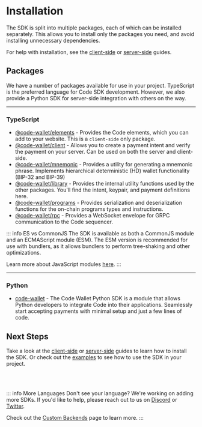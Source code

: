 
# Installation

The SDK is split into multiple packages, each of which can be installed separately. This allows you to install only the packages you need, and avoid installing unnecessary dependencies. 

For help with installation, see the [client-side](./installation-client) or [server-side](./installation-server) guides. 

## Packages

We have a number of packages available for use in your project. TypeScript is the preferred language for Code SDK development. However, we also provide a Python SDK for server-side integration with others on the way.

-------------------------------------------------------------------------------

### TypeScript

* [@code-wallet/elements](https://www.npmjs.com/package/@code-wallet/elements) - Provides the Code elements, which you can add to your website. This is a `client-side` only package.
* [@code-wallet/client](https://www.npmjs.com/package/@code-wallet/client) - Allows you to create a payment intent and verify the payment on your server. Can be used on both the server and client-side.
* [@code-wallet/mnemonic](https://www.npmjs.com/package/@code-wallet/mnemonic) - Provides a utility for generating a mnemonic phrase. Implements hierarchical deterministic (HD) wallet functionality (BIP-32 and BIP-39)
* [@code-wallet/library](https://www.npmjs.com/package/@code-wallet/library) - Provides the internal utility functions used by the other packages. You'll find the intent, keypair, and payment definitions here.
* [@code-wallet/programs](https://www.npmjs.com/package/@code-wallet/programs) - Provides serialization and deserialization functions for the on-chain programs types and instructions.
* [@code-wallet/rpc](https://www.npmjs.com/package/@code-wallet/rpc) - Provides a WebSocket envelope for GRPC communication to the Code sequencer.

::: info ES vs CommonJS
The SDK is available as both a CommonJS module and an ECMAScript module (ESM). The ESM version is recommended for use with bundlers, as it allows bundlers to perform tree-shaking and other optimizations.

Learn more about JavaScript modules [here](https://developer.mozilla.org/en-US/docs/Web/JavaScript/Guide/Modules).
:::

-------------------------------------------------------------------------------

### Python

* [code-wallet](https://pypi.org/project/code-wallet/) - The Code Wallet Python SDK is a module that allows Python developers to integrate Code into their applications. Seamlessly start accepting payments with minimal setup and just a few lines of code.


## Next Steps

Take a look at the [client-side](./installation-client) or [server-side](./installation-server) guides to learn how to install the SDK. Or check out the [examples](../example/request-payment) to see how to use the SDK in your project.

<br>
<br>

::: info More Languages
Don't see your language? We're working on adding more SDKs. If you'd like to help, please reach out to us on [Discord](https://discord.gg/T8Tpj8DBFp) or [Twitter](https://twitter.com/getcode).

Check out the [Custom Backends](../intents/custom-backends) page to learn more.
:::


